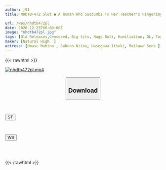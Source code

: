 ```yaml
---
author: j91
title: NHDTB-472 Slut ● A Woman Who Succumbs To Her Teacher's Fingering Is Made To Cum Many Times By Secretly Inserting It Without Getting Caught Around

url: /was/nhdtb472pl
date: 2020-12-25T06:00:00Z
image: "nhdtb472pl.jpg"
tags: [Old Releases,Censored, Big tits, Huge Butt, Humiliation, OL, Toy]
maker: [Natural High  ]
actress: [Umase Mahina , Sakuno Niina, Hasegawa Itsuki, Maikawa Sena ]
---
```



{{< rawhtml >}}

<div class="video" data-videoid="9BgY8o4OV2CDGK">
    <a href="javascript:;">
        <img src="/was/nhdtb472pl/nhdtb472pl.jpg" width="WIDTH" height="HEIGHT" alt="nhdtb472pl.mp4" loading="lazy">
    </a>
</div>

<script type="text/javascript" src="https://j91.asia/asset/on-demand-st.js"></script>

<br>
  <link rel="stylesheet" href="https://j91.asia/asset/bs5.css">
  
  <center>
  <button class="btn btn-primary" type="button" data-bs-toggle="collapse" data-bs-target=".multi-collapse" aria-expanded="false" aria-controls="multiCollapseExample1 multiCollapseExample2"><h2>Download</h2></button></center>
</p>
<div class="row">
  <div class="col">
    <div class="collapse multi-collapse" id="multiCollapseExample1">
      <div class="card card-body">
	      	      <br>
<div class="buttons">  
<p><a href="https://streamtape.to/v/9BgY8o4OV2CDGK" target="_blank"><button class="btn-hover color-3"><i class="fa fa-download"></i> ST</button></a></p></div>
    </div>
  </div>
</div>
  <div class="col">
    <div class="collapse multi-collapse" id="multiCollapseExample2">
      <div class="card card-body">
	      <br>
<div class="buttons">
<p><a href="https://wolfstream.tv/qb5tsen1ssna" target="_blank"><button class="btn-hover color-8"><i class="fa fa-download"></i> WS</button></a></p></div>
<br><br>
      </div>
    </div>
  </div>
</div>

{{< /rawhtml >}}
